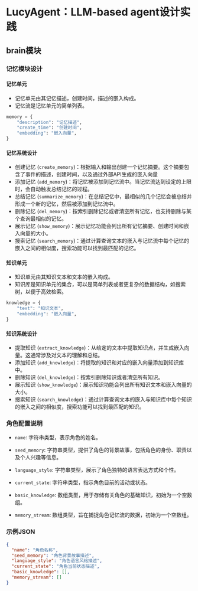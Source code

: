 # LucyAgent：LLM-based agent设计实践

## brain模块

### 记忆模块设计

#### 记忆单元
- 记忆单元由其记忆描述，创建时间，描述的嵌入构成。
- 记忆流是记忆单元的简单列表。

```python
memory = {
    "description": "记忆描述",
    "create_time": "创建时间",
    "embedding": "嵌入向量",
}
```

#### 记忆系统设计
- 创建记忆 (`create_memory`)：根据输入和输出创建一个记忆摘要。这个摘要包含了事件的描述，创建时间，以及通过外部API生成的嵌入向量
- 添加记忆 (`add_memory`)：将记忆被添加到记忆流中。当记忆流达到设定的上限时，会自动触发总结记忆的过程。
- 总结记忆 (`summarize_memory`)：在总结记忆中，最相似的几个记忆会被总结并形成一个新的记忆，然后被添加到记忆流中。
- 删除记忆 (`del_memory`)：按索引删除记忆或者清空所有记忆，也支持删除与某个查询最相似的记忆。
- 展示记忆 (`show_memory`)：展示记忆功能会列出所有记忆摘要、创建时间和嵌入向量的大小。
- 搜索记忆 (`search_memory`)：通过计算查询文本的嵌入与记忆流中每个记忆的嵌入之间的相似度，搜索功能可以找到最匹配的记忆。

#### 知识单元
- 知识单元由其知识文本和文本的嵌入构成。
- 知识库是知识单元的集合，可以是简单列表或者更复杂的数据结构，如搜索树，以便于高效检索。

```python
knowledge = {
    "text": "知识文本",
    "embedding": "嵌入向量",
}
```

#### 知识系统设计
- 提取知识 (`extract_knowledge`)：从给定的文本中提取知识点，并生成嵌入向量。这通常涉及对文本的理解和总结。
- 添加知识 (`add_knowledge`)：将提取的知识和对应的嵌入向量添加到知识库中。
- 删除知识 (`del_knowledge`)：按索引删除知识或者清空所有知识。
- 展示知识 (`show_knowledge`)：展示知识功能会列出所有知识文本和嵌入向量的大小。
- 搜索知识 (`search_knowledge`)：通过计算查询文本的嵌入与知识库中每个知识的嵌入之间的相似度，搜索功能可以找到最匹配的知识。

### 角色配置说明

- `name`: 字符串类型，表示角色的姓名。

- `seed_memory`: 字符串类型，提供了角色的背景故事，包括角色的身份、职责以及个人兴趣等信息。

- `language_style`: 字符串类型，展示了角色独特的语言表达方式和个性。

- `current_state`: 字符串类型，指示角色目前的活动或状态。

- `basic_knowledge`: 数组类型，用于存储有关角色的基础知识，初始为一个空数组。

- `memory_stream`: 数组类型，旨在捕捉角色记忆流的数据，初始为一个空数组。

### 示例JSON
```json
{
  "name": "角色名称",
  "seed_memory": "角色背景故事描述",
  "language_style": "角色语言风格描述",
  "current_state": "角色当前状态描述",
  "basic_knowledge": [],
  "memory_stream": []
}
```